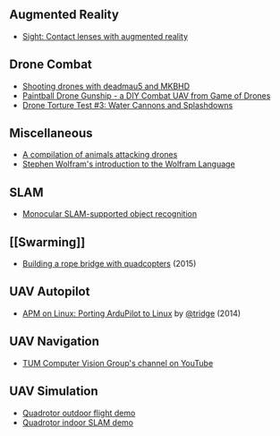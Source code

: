 Augmented Reality
-----------------

* [Sight: Contact lenses with augmented reality](https://www.youtube.com/watch?v=GJKwHAvR4uI)

Drone Combat
------------

* [Shooting drones with deadmau5 and MKBHD](https://www.youtube.com/watch?v=fHzM7H4Dp28)
* [Paintball Drone Gunship - a DIY Combat UAV from Game of Drones](https://www.youtube.com/watch?v=vICfKPoCubw)
* [Drone Torture Test #3: Water Cannons and Splashdowns](https://www.youtube.com/watch?v=XTlwYwi-Uys)

Miscellaneous
-------------

* [A compilation of animals attacking drones](https://www.youtube.com/watch?v=9F8sPBsR9Lo)
* [Stephen Wolfram's introduction to the Wolfram Language](http://www.youtube.com/watch?v=_P9HqHVPeik)

SLAM
----

* [Monocular SLAM-supported object recognition](https://www.youtube.com/watch?v=m6sStUk3UVk)

[[Swarming]]
------------

* [Building a rope bridge with quadcopters](https://www.youtube.com/watch?v=CCDIuZUfETc)
  (2015)

UAV Autopilot
-------------

* [APM on Linux: Porting ArduPilot to Linux](https://www.youtube.com/watch?v=ealH3qP_pBE)
  by [@tridge](https://github.com/tridge) (2014)

UAV Navigation
--------------

* [TUM Computer Vision Group's channel on YouTube](https://www.youtube.com/user/cvprtum/videos)

UAV Simulation
--------------

* [Quadrotor outdoor flight demo](https://www.youtube.com/watch?v=9CGIcc0jeuI)
* [Quadrotor indoor SLAM demo](https://www.youtube.com/watch?v=IJbJbcZVY28)
